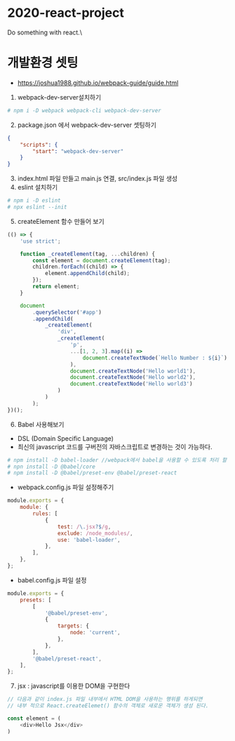 # 2020-react-project

Do something with react.\

# 개발환경 셋팅

- https://joshua1988.github.io/webpack-guide/guide.html

1. webpack-dev-server설치하기

```bash
# npm i -D webpack webpack-cli webpack-dev-server
```

2. package.json 에서 webpack-dev-server 셋팅하기

```json
{
	"scripts": {
		"start": "webpack-dev-server"
	}
}
```

3. index.html 파일 만들고 main.js 연결, src/index.js 파일 생성
4. eslint 설치하기

```bash
# npm i -D eslint
# npx eslint --init
```

5. createElement 함수 만들어 보기

```javascript
(() => {
	'use strict';

	function _createElement(tag, ...children) {
		const element = document.createElement(tag);
		children.forEach((child) => {
			element.appendChild(child);
		});
		return element;
	}

	document
		.querySelector('#app')
		.appendChild(
			_createElement(
				'div',
				_createElement(
					'p',
					...[1, 2, 3].map((i) =>
						document.createTextNode(`Hello Number : ${i}`)
					),
					document.createTextNode('Hello world1'),
					document.createTextNode('Hello world2'),
					document.createTextNode('Hello world3')
				)
			)
		);
})();
```

6. Babel 사용해보기

- DSL (Domain Specific Language)
- 최신의 javascript 코드를 구버전의 자바스크립트로 변경하는 것이 가능하다.


```bash
# npm install -D babel-loader //webpack에서 babel을 사용할 수 있도록 처리 할 수 있게 도와줌.
# npn install -D @babel/core
# npm install -D @babel/preset-env @babel/preset-react
```

- webpack.config.js 파일 설정해주기

```javascript
module.exports = {
	module: {
		rules: [
			{
				test: /\.jsx?$/g,
				exclude: /node_modules/,
				use: 'babel-loader',
			},
		],
	},
};
```

- babel.config.js 파일 설정

```javascript
module.exports = {
	presets: [
		[
			'@babel/preset-env',
			{
				targets: {
					node: 'current',
				},
			},
		],
		'@babel/preset-react',
	],
};
```

7. jsx : javascript를 이용한 DOM을 구현한다

```javascript
// 다음과 같이 index.js 파일 내부에서 HTML DOM을 사용하는 행위를 하게되면 
// 내부 적으로 React.createElemet() 함수의 객체로 새로운 객체가 생성 된다.

const element = (
    <div>Hello Jsx</div>
)
```
